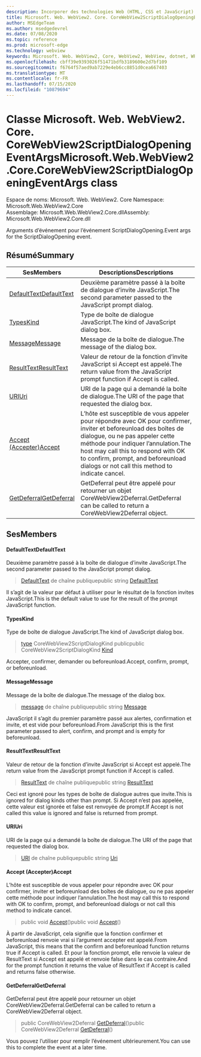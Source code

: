 ```yaml
---
description: Incorporer des technologies Web (HTML, CSS et JavaScript) dans vos applications natives avec le contrôle Microsoft Edge WebView2
title: Microsoft. Web. WebView2. Core. CoreWebView2ScriptDialogOpeningEventArgs
author: MSEdgeTeam
ms.author: msedgedevrel
ms.date: 07/08/2020
ms.topic: reference
ms.prod: microsoft-edge
ms.technology: webview
keywords: Microsoft. Web. WebView2, Core, WebView2, WebView, dotnet, WPF, WinForms, application, Edge, CoreWebView2, CoreWebView2Controller, contrôle de navigateur, Edge html, Microsoft. Web. WebView2. Core. CoreWebView2ScriptDialogOpeningEventArgs
ms.openlocfilehash: cbff39e9393026f51471bdfb3189600e2d7bf109
ms.sourcegitcommit: f6764f57aed9ab7229e4eb6cc8851d0cea667403
ms.translationtype: MT
ms.contentlocale: fr-FR
ms.lasthandoff: 07/15/2020
ms.locfileid: "10879694"
---
```

# <span data-ttu-id="d9935-104">Classe Microsoft. Web. WebView2. Core. CoreWebView2ScriptDialogOpeningEventArgs</span><span class="sxs-lookup"><span data-stu-id="d9935-104">Microsoft.Web.WebView2.Core.CoreWebView2ScriptDialogOpeningEventArgs class</span></span> 

<span data-ttu-id="d9935-105">Espace de noms: Microsoft. Web. WebView2. Core </span><span class="sxs-lookup"><span data-stu-id="d9935-105">Namespace: Microsoft.Web.WebView2.Core</span></span>\
<span data-ttu-id="d9935-106">Assemblage: Microsoft.Web.WebView2.Core.dll</span><span class="sxs-lookup"><span data-stu-id="d9935-106">Assembly: Microsoft.Web.WebView2.Core.dll</span></span>

<span data-ttu-id="d9935-107">Arguments d’événement pour l’événement ScriptDialogOpening.</span><span class="sxs-lookup"><span data-stu-id="d9935-107">Event args for the ScriptDialogOpening event.</span></span>

## <span data-ttu-id="d9935-108">Résumé</span><span class="sxs-lookup"><span data-stu-id="d9935-108">Summary</span></span>

 <span data-ttu-id="d9935-109">Ses</span><span class="sxs-lookup"><span data-stu-id="d9935-109">Members</span></span>                        | <span data-ttu-id="d9935-110">Descriptions</span><span class="sxs-lookup"><span data-stu-id="d9935-110">Descriptions</span></span>
--------------------------------|---------------------------------------------
[<span data-ttu-id="d9935-111">DefaultText</span><span class="sxs-lookup"><span data-stu-id="d9935-111">DefaultText</span></span>](#defaulttext) | <span data-ttu-id="d9935-112">Deuxième paramètre passé à la boîte de dialogue d’invite JavaScript.</span><span class="sxs-lookup"><span data-stu-id="d9935-112">The second parameter passed to the JavaScript prompt dialog.</span></span>
[<span data-ttu-id="d9935-113">Types</span><span class="sxs-lookup"><span data-stu-id="d9935-113">Kind</span></span>](#kind) | <span data-ttu-id="d9935-114">Type de boîte de dialogue JavaScript.</span><span class="sxs-lookup"><span data-stu-id="d9935-114">The kind of JavaScript dialog box.</span></span>
[<span data-ttu-id="d9935-115">Message</span><span class="sxs-lookup"><span data-stu-id="d9935-115">Message</span></span>](#message) | <span data-ttu-id="d9935-116">Message de la boîte de dialogue.</span><span class="sxs-lookup"><span data-stu-id="d9935-116">The message of the dialog box.</span></span>
[<span data-ttu-id="d9935-117">ResultText</span><span class="sxs-lookup"><span data-stu-id="d9935-117">ResultText</span></span>](#resulttext) | <span data-ttu-id="d9935-118">Valeur de retour de la fonction d’invite JavaScript si Accept est appelé.</span><span class="sxs-lookup"><span data-stu-id="d9935-118">The return value from the JavaScript prompt function if Accept is called.</span></span>
[<span data-ttu-id="d9935-119">URI</span><span class="sxs-lookup"><span data-stu-id="d9935-119">Uri</span></span>](#uri) | <span data-ttu-id="d9935-120">URI de la page qui a demandé la boîte de dialogue.</span><span class="sxs-lookup"><span data-stu-id="d9935-120">The URI of the page that requested the dialog box.</span></span>
[<span data-ttu-id="d9935-121">Accept (Accepter)</span><span class="sxs-lookup"><span data-stu-id="d9935-121">Accept</span></span>](#accept) | <span data-ttu-id="d9935-122">L’hôte est susceptible de vous appeler pour répondre avec OK pour confirmer, inviter et beforeunload des boîtes de dialogue, ou ne pas appeler cette méthode pour indiquer l’annulation.</span><span class="sxs-lookup"><span data-stu-id="d9935-122">The host may call this to respond with OK to confirm, prompt, and beforeunload dialogs or not call this method to indicate cancel.</span></span>
[<span data-ttu-id="d9935-123">GetDeferral</span><span class="sxs-lookup"><span data-stu-id="d9935-123">GetDeferral</span></span>](#getdeferral) | <span data-ttu-id="d9935-124">GetDeferral peut être appelé pour retourner un objet CoreWebView2Deferral.</span><span class="sxs-lookup"><span data-stu-id="d9935-124">GetDeferral can be called to return a CoreWebView2Deferral object.</span></span>

## <span data-ttu-id="d9935-125">Ses</span><span class="sxs-lookup"><span data-stu-id="d9935-125">Members</span></span>

#### <span data-ttu-id="d9935-126">DefaultText</span><span class="sxs-lookup"><span data-stu-id="d9935-126">DefaultText</span></span> 

<span data-ttu-id="d9935-127">Deuxième paramètre passé à la boîte de dialogue d’invite JavaScript.</span><span class="sxs-lookup"><span data-stu-id="d9935-127">The second parameter passed to the JavaScript prompt dialog.</span></span>

> <span data-ttu-id="d9935-128">[DefaultText](#defaulttext) de chaîne publique</span><span class="sxs-lookup"><span data-stu-id="d9935-128">public string [DefaultText](#defaulttext)</span></span>

<span data-ttu-id="d9935-129">Il s’agit de la valeur par défaut à utiliser pour le résultat de la fonction invites JavaScript.</span><span class="sxs-lookup"><span data-stu-id="d9935-129">This is the default value to use for the result of the prompt JavaScript function.</span></span>

#### <span data-ttu-id="d9935-130">Types</span><span class="sxs-lookup"><span data-stu-id="d9935-130">Kind</span></span> 

<span data-ttu-id="d9935-131">Type de boîte de dialogue JavaScript.</span><span class="sxs-lookup"><span data-stu-id="d9935-131">The kind of JavaScript dialog box.</span></span>

> <span data-ttu-id="d9935-132">[type](#kind) CoreWebView2ScriptDialogKind public</span><span class="sxs-lookup"><span data-stu-id="d9935-132">public CoreWebView2ScriptDialogKind [Kind](#kind)</span></span>

<span data-ttu-id="d9935-133">Accepter, confirmer, demander ou beforeunload.</span><span class="sxs-lookup"><span data-stu-id="d9935-133">Accept, confirm, prompt, or beforeunload.</span></span>

#### <span data-ttu-id="d9935-134">Message</span><span class="sxs-lookup"><span data-stu-id="d9935-134">Message</span></span> 

<span data-ttu-id="d9935-135">Message de la boîte de dialogue.</span><span class="sxs-lookup"><span data-stu-id="d9935-135">The message of the dialog box.</span></span>

> <span data-ttu-id="d9935-136">[message](#message) de chaîne publique</span><span class="sxs-lookup"><span data-stu-id="d9935-136">public string [Message](#message)</span></span>

<span data-ttu-id="d9935-137">JavaScript il s’agit du premier paramètre passé aux alertes, confirmation et invite, et est vide pour beforeunload.</span><span class="sxs-lookup"><span data-stu-id="d9935-137">From JavaScript this is the first parameter passed to alert, confirm, and prompt and is empty for beforeunload.</span></span>

#### <span data-ttu-id="d9935-138">ResultText</span><span class="sxs-lookup"><span data-stu-id="d9935-138">ResultText</span></span> 

<span data-ttu-id="d9935-139">Valeur de retour de la fonction d’invite JavaScript si Accept est appelé.</span><span class="sxs-lookup"><span data-stu-id="d9935-139">The return value from the JavaScript prompt function if Accept is called.</span></span>

> <span data-ttu-id="d9935-140">[ResultText](#resulttext) de chaîne publique</span><span class="sxs-lookup"><span data-stu-id="d9935-140">public string [ResultText](#resulttext)</span></span>

<span data-ttu-id="d9935-141">Ceci est ignoré pour les types de boîte de dialogue autres que invite.</span><span class="sxs-lookup"><span data-stu-id="d9935-141">This is ignored for dialog kinds other than prompt.</span></span> <span data-ttu-id="d9935-142">Si Accept n’est pas appelée, cette valeur est ignorée et false est renvoyée de prompt.</span><span class="sxs-lookup"><span data-stu-id="d9935-142">If Accept is not called this value is ignored and false is returned from prompt.</span></span>

#### <span data-ttu-id="d9935-143">URI</span><span class="sxs-lookup"><span data-stu-id="d9935-143">Uri</span></span> 

<span data-ttu-id="d9935-144">URI de la page qui a demandé la boîte de dialogue.</span><span class="sxs-lookup"><span data-stu-id="d9935-144">The URI of the page that requested the dialog box.</span></span>

> <span data-ttu-id="d9935-145">[URI](#uri) de chaîne publique</span><span class="sxs-lookup"><span data-stu-id="d9935-145">public string [Uri](#uri)</span></span>

#### <span data-ttu-id="d9935-146">Accept (Accepter)</span><span class="sxs-lookup"><span data-stu-id="d9935-146">Accept</span></span> 

<span data-ttu-id="d9935-147">L’hôte est susceptible de vous appeler pour répondre avec OK pour confirmer, inviter et beforeunload des boîtes de dialogue, ou ne pas appeler cette méthode pour indiquer l’annulation.</span><span class="sxs-lookup"><span data-stu-id="d9935-147">The host may call this to respond with OK to confirm, prompt, and beforeunload dialogs or not call this method to indicate cancel.</span></span>

> <span data-ttu-id="d9935-148">public void [Accept](#accept)()</span><span class="sxs-lookup"><span data-stu-id="d9935-148">public void [Accept](#accept)()</span></span>

<span data-ttu-id="d9935-149">À partir de JavaScript, cela signifie que la fonction confirmer et beforeunload renvoie vrai si l’argument accepter est appelé.</span><span class="sxs-lookup"><span data-stu-id="d9935-149">From JavaScript, this means that the confirm and beforeunload function returns true if Accept is called.</span></span> <span data-ttu-id="d9935-150">Et pour la fonction prompt, elle renvoie la valeur de ResultText si Accept est appelé et renvoie false dans le cas contraire.</span><span class="sxs-lookup"><span data-stu-id="d9935-150">And for the prompt function it returns the value of ResultText if Accept is called and returns false otherwise.</span></span>

#### <span data-ttu-id="d9935-151">GetDeferral</span><span class="sxs-lookup"><span data-stu-id="d9935-151">GetDeferral</span></span> 

<span data-ttu-id="d9935-152">GetDeferral peut être appelé pour retourner un objet CoreWebView2Deferral.</span><span class="sxs-lookup"><span data-stu-id="d9935-152">GetDeferral can be called to return a CoreWebView2Deferral object.</span></span>

> <span data-ttu-id="d9935-153">public CoreWebView2Deferral [GetDeferral](#getdeferral)()</span><span class="sxs-lookup"><span data-stu-id="d9935-153">public CoreWebView2Deferral [GetDeferral](#getdeferral)()</span></span>

<span data-ttu-id="d9935-154">Vous pouvez l’utiliser pour remplir l’événement ultérieurement.</span><span class="sxs-lookup"><span data-stu-id="d9935-154">You can use this to complete the event at a later time.</span></span>


